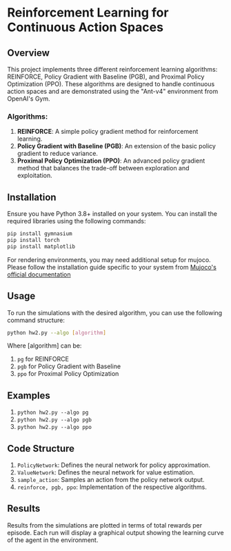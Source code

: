 # Reinforcement Learning for Continuous Action Spaces

## Overview
This project implements three different reinforcement learning algorithms: REINFORCE, Policy Gradient with Baseline (PGB), and Proximal Policy Optimization (PPO). These algorithms are designed to handle continuous action spaces and are demonstrated using the "Ant-v4" environment from OpenAI's Gym.

### Algorithms:
1. **REINFORCE**: A simple policy gradient method for reinforcement learning.
2. **Policy Gradient with Baseline (PGB)**: An extension of the basic policy gradient to reduce variance.
3. **Proximal Policy Optimization (PPO)**: An advanced policy gradient method that balances the trade-off between exploration and exploitation.

## Installation

Ensure you have Python 3.8+ installed on your system. You can install the required libraries using the following commands:

```bash
pip install gymnasium
pip install torch
pip install matplotlib
```

For rendering environments, you may need additional setup for mujoco. Please follow the installation guide specific to your system from [ Mujoco's official documentation](https://mujoco.org/)

## Usage

To run the simulations with the desired algorithm, you can use the following command structure:

```bash
python hw2.py --algo [algorithm]
```

Where [algorithm] can be:

1. ```pg``` for REINFORCE
2. ```pgb``` for Policy Gradient with Baseline
3. ```ppo``` for Proximal Policy Optimization

## Examples

1. ```python hw2.py --algo pg```
2. ```python hw2.py --algo pgb```
3. ```python hw2.py --algo ppo```

## Code Structure

1. ```PolicyNetwork```: Defines the neural network for policy approximation.
2. ```ValueNetwork```: Defines the neural network for value estimation.
3. ```sample_action```: Samples an action from the policy network output.
4. ```reinforce, pgb, ppo```: Implementation of the respective algorithms.

## Results

Results from the simulations are plotted in terms of total rewards per episode. Each run will display a graphical output showing the learning curve of the agent in the environment.


